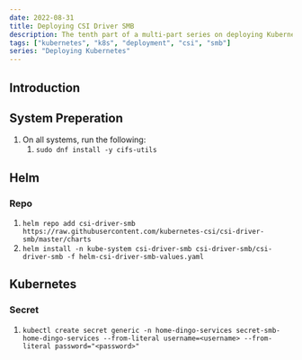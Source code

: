 ```yaml
---
date: 2022-08-31
title: Deploying CSI Driver SMB
description: The tenth part of a multi-part series on deploying Kubernetes
tags: ["kubernetes", "k8s", "deployment", "csi", "smb"]
series: "Deploying Kubernetes"
---
```


## Introduction

## System Preperation

1. On all systems, run the following:
	1. `sudo dnf install -y cifs-utils`

## Helm
### Repo

1. `helm repo add csi-driver-smb https://raw.githubusercontent.com/kubernetes-csi/csi-driver-smb/master/charts`
2. `helm install -n kube-system csi-driver-smb csi-driver-smb/csi-driver-smb -f helm-csi-driver-smb-values.yaml`

## Kubernetes
### Secret

1. `kubectl create secret generic -n home-dingo-services secret-smb-home-dingo-services --from-literal username=<username> --from-literal password="<password>"`